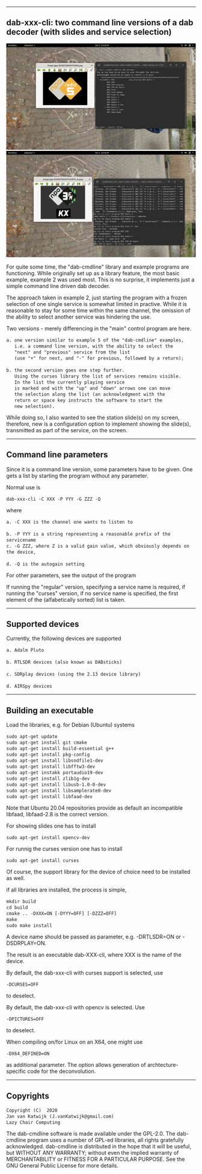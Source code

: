 
-------------------------------------------------------------------------
dab-xxx-cli:
two command line versions of a dab decoder  (with slides and service selection)
-------------------------------------------------------------------------

![dab-cmdline](/dab-cli-curses.png?raw=true)
![dab-cmdline](/dab-cmdline.png?raw=true)

For quite some time, the "dab-cmdline" library and example programs are
functioning. While originally set up as a library feature,
the most basic example, example 2 was used most.
This is no surprise, it implements just a simple
command line driven dab decoder.

The approach taken in example 2, just starting the program with a frozen
selection of one single service is somewhat limited in practive.
While it is reasonable to stay for some time within the same channel,
the omission of the ability to select another service was hindering the use.

Two versions - merely differencing in the "main" control program
are here.

	a. one version similar to example 5 of the "dab-cmdline" examples,
	   i.e. a command line version, with the ability to select the
	   "next" and "previous" service from the list
	   (use "+" for next, and "-" for previous, followed by a return);

	b. the second version goes one step further.
	   Using the curses library the list of services remains visible.
	   In the list the currently playing service
	   is marked and with the "up" and "down" arrows one can move
	   the selection along the list (an acknowledgment with the
	   return or space key instructs the software to start the
	   new selection).

While doing so, I also wanted to see the station slide(s) on my screen,
therefore, new is a configuration option to implement showing
the slide(s), transmitted as part of the service, on the screen. 

------------------------------------------------------------------------
Command line parameters
------------------------------------------------------------------------

Since it is a command line version, some parameters have to be
given. One gets a list by starting the program without any parameter.

Normal use is

	dab-xxx-cli -C XXX -P YYY -G ZZZ -Q 

where

	a. -C XXX is the channel one wants to listen to

	b. -P YYY is a string representing a reasonable prefix of the servicename
	c. -G ZZZ, where Z is a valid gain value, which obviously depends on the device,

	d. -Q is the autogain setting

For other parameters, see the output of the program

If running the "regular" version, specifying a service name is required,
if running the "curses" version, if no service name is specified, the
first element of the (alfabetically sorted) list is taken.

-------------------------------------------------------------------------
Supported devices
-------------------------------------------------------------------------

Currently, the following devices are supported

	a. Adalm Pluto

	b. RTLSDR devices (also known as DABsticks)

	c. SDRplay devices (using the 2.13 device library)

	d. AIRSpy devices

---------------------------------------------------------------------------
Building an executable
--------------------------------------------------------------------------

Load the libraries, e.g. for Debian (Ubuntu) systems


	sudo apt-get update
	sudo apt-get install git cmake
	sudo apt-get install build-essential g++
	sudo apt-get install pkg-config
	sudo apt-get install libsndfile1-dev
	sudo apt-get install libfftw3-dev
	sudo apt-get instakk portaudio19-dev 
	sudo apt-get install zlib1g-dev 
	sudo apt-get install libusb-1.0-0-dev
	sudo apt-get install libsamplerate0-dev
	sudo apt-get install libfaad-dev

Note that Ubuntu 20.04 repositories provide as default an incompatible libfaad,
libfaad-2.8 is the correct version.

For showing slides one has to install

	sudo apt-get install opencv-dev

For runnig the curses version one has to install

	sudo apt-get install curses

Of course, the support library for the device of choice need to
be installed as well.

if all libraries are installed, the process is simple,

	mkdir build
	cd build
	cmake .. -DXXX=ON [-DYYY=OFF] [-DZZZ=OFF]
	make
	sudo make install

A device name should be passed as parameter, e.g. -DRTLSDR=ON or
-DSDRPLAY=ON.

The result is an executable dab-XXX-cli, where XXX is the name
of the device.

By default, the dab-xxx-cli with curses support is selected,
use

	-DCURSES=OFF

to deselect.

By default, the dab-xxx-cli with opencv is selected. Use

	-DPICTURES=OFF

to deselect.

When compiling on/for Linux on an X64, one might use

	-DX64_DEFINED=ON

as additional parameter. The option allows generation of 
archtecture-specific  code for the deconvolution.

-------------------------------------------------------------------------
Copyrights
-------------------------------------------------------------------------
	
	Copyright (C)  2020
	Jan van Katwijk (J.vanKatwijk@gmail.com)
	Lazy Chair Computing

The dab-cmdline software is made available under the GPL-2.0. The dab-cmdline program uses a number of GPL-ed libraries, all rights gratefully acknowledged.
dab-cmdline is distributed in the hope that it will be useful, but WITHOUT ANY WARRANTY; without even the implied warranty of MERCHANTABILITY or FITNESS FOR A PARTICULAR PURPOSE.
See the GNU General Public License for more details.

